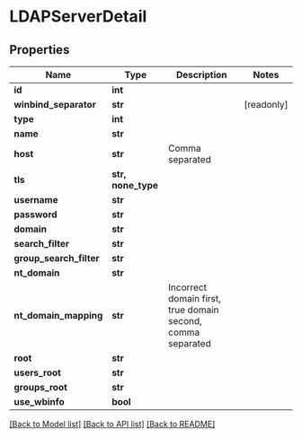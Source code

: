 # LDAPServerDetail


## Properties

Name | Type | Description | Notes
------------ | ------------- | ------------- | -------------
**id** | **int** |  | 
**winbind_separator** | **str** |  | [readonly] 
**type** | **int** |  | 
**name** | **str** |  | 
**host** | **str** | Comma separated | 
**tls** | **str, none_type** |  | 
**username** | **str** |  | 
**password** | **str** |  | 
**domain** | **str** |  | 
**search_filter** | **str** |  | 
**group_search_filter** | **str** |  | 
**nt_domain** | **str** |  | 
**nt_domain_mapping** | **str** | Incorrect domain first, true domain second, comma separated | 
**root** | **str** |  | 
**users_root** | **str** |  | 
**groups_root** | **str** |  | 
**use_wbinfo** | **bool** |  | 

[[Back to Model list]](../#documentation-for-models) [[Back to API list]](../#documentation-for-api-endpoints) [[Back to README]](../)


